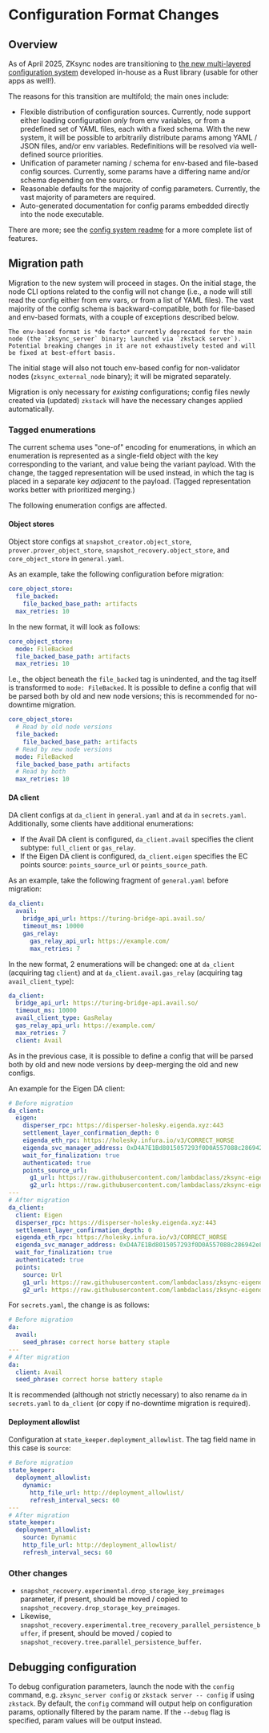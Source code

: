 # Configuration Format Changes

## Overview

As of April 2025, ZKsync nodes are transitioning to
[the new multi-layered configuration system](https://github.com/matter-labs/smart-config) developed in-house as a Rust
library (usable for other apps as well!).

The reasons for this transition are multifold; the main ones include:

- Flexible distribution of configuration sources. Currently, node support either loading configuration _only_ from env
  variables, or from a predefined set of YAML files, each with a fixed schema. With the new system, it will be possible
  to arbitrarily distribute params among YAML / JSON files, and/or env variables. Redefinitions will be resolved via
  well-defined source priorities.
- Unification of parameter naming / schema for env-based and file-based config sources. Currently, some params have a
  differing name and/or schema depending on the source.
- Reasonable defaults for the majority of config parameters. Currently, the vast majority of parameters are required.
- Auto-generated documentation for config params embedded directly into the node executable.

There are more; see the
[config system readme](https://github.com/matter-labs/smart-config/tree/main/crates/smart-config#readme) for a more
complete list of features.

## Migration path

Migration to the new system will proceed in stages. On the initial stage, the node CLI options related to the config
will not change (i.e., a node will still read the config either from env vars, or from a list of YAML files). The vast
majority of the config schema is backward-compatible, both for file-based and env-based formats, with a couple of
exceptions described below.

```admonish warning
The env-based format is *de facto* currently deprecated for the main node (the `zksync_server` binary; launched via `zkstack server`).
Potential breaking changes in it are not exhaustively tested and will be fixed at best-effort basis.
```

The initial stage will also not touch env-based config for non-validator nodes (`zksync_external_node` binary); it will
be migrated separately.

Migration is only necessary for _existing_ configurations; config files newly created via (updated) `zkstack` will have
the necessary changes applied automatically.

### Tagged enumerations

The current schema uses "one-of" encoding for enumerations, in which an enumeration is represented as a single-field
object with the key corresponding to the variant, and value being the variant payload. With the change, the tagged
representation will be used instead, in which the tag is placed in a separate key _adjacent_ to the payload. (Tagged
representation works better with prioritized merging.)

The following enumeration configs are affected.

#### Object stores

Object store configs at `snapshot_creator.object_store`, `prover.prover_object_store`, `snapshot_recovery.object_store`,
and `core_object_store` in `general.yaml`.

As an example, take the following configuration before migration:

```yaml
core_object_store:
  file_backed:
    file_backed_base_path: artifacts
  max_retries: 10
```

In the new format, it will look as follows:

```yaml
core_object_store:
  mode: FileBacked
  file_backed_base_path: artifacts
  max_retries: 10
```

I.e., the object beneath the `file_backed` tag is unindented, and the tag itself is transformed to `mode: FileBacked`.
It is possible to define a config that will be parsed both by old and new node versions; this is recommended for
no-downtime migration.

```yaml
core_object_store:
  # Read by old node versions
  file_backed:
    file_backed_base_path: artifacts
  # Read by new node versions
  mode: FileBacked
  file_backed_base_path: artifacts
  # Read by both
  max_retries: 10
```

#### DA client

DA client configs at `da_client` in `general.yaml` and at `da` in `secrets.yaml`. Additionally, some clients have
additional enumerations:

- If the Avail DA client is configured, `da_client.avail` specifies the client subtype: `full_client` or `gas_relay`.
- If the Eigen DA client is configured, `da_client.eigen` specifies the EC points source: `points_source_url` or
  `points_source_path`.

As an example, take the following fragment of `general.yaml` before migration:

```yaml
da_client:
  avail:
    bridge_api_url: https://turing-bridge-api.avail.so/
    timeout_ms: 10000
    gas_relay:
      gas_relay_api_url: https://example.com/
      max_retries: 7
```

In the new format, 2 enumerations will be changed: one at `da_client` (acquiring tag `client`) and at
`da_client.avail.gas_relay` (acquiring tag `avail_client_type`):

```yaml
da_client:
  bridge_api_url: https://turing-bridge-api.avail.so/
  timeout_ms: 10000
  avail_client_type: GasRelay
  gas_relay_api_url: https://example.com/
  max_retries: 7
  client: Avail
```

As in the previous case, it is possible to define a config that will be parsed both by old and new node versions by
deep-merging the old and new configs.

An example for the Eigen DA client:

```yaml
# Before migration
da_client:
  eigen:
    disperser_rpc: https://disperser-holesky.eigenda.xyz:443
    settlement_layer_confirmation_depth: 0
    eigenda_eth_rpc: https://holesky.infura.io/v3/CORRECT_HORSE
    eigenda_svc_manager_address: 0xD4A7E1Bd8015057293f0D0A557088c286942e84b
    wait_for_finalization: true
    authenticated: true
    points_source_url:
      g1_url: https://raw.githubusercontent.com/lambdaclass/zksync-eigenda-tools/6944c9b09ae819167ee9012ca82866b9c792d8a1/resources/g1.point
      g2_url: https://raw.githubusercontent.com/lambdaclass/zksync-eigenda-tools/6944c9b09ae819167ee9012ca82866b9c792d8a1/resources/g2.point.powerOf2
---
# After migration
da_client:
  client: Eigen
  disperser_rpc: https://disperser-holesky.eigenda.xyz:443
  settlement_layer_confirmation_depth: 0
  eigenda_eth_rpc: https://holesky.infura.io/v3/CORRECT_HORSE
  eigenda_svc_manager_address: 0xD4A7E1Bd8015057293f0D0A557088c286942e84b
  wait_for_finalization: true
  authenticated: true
  points:
    source: Url
    g1_url: https://raw.githubusercontent.com/lambdaclass/zksync-eigenda-tools/6944c9b09ae819167ee9012ca82866b9c792d8a1/resources/g1.point
    g2_url: https://raw.githubusercontent.com/lambdaclass/zksync-eigenda-tools/6944c9b09ae819167ee9012ca82866b9c792d8a1/resources/g2.point.powerOf2
```

For `secrets.yaml`, the change is as follows:

```yaml
# Before migration
da:
  avail:
    seed_phrase: correct horse battery staple
---
# After migration
da:
  client: Avail
  seed_phrase: correct horse battery staple
```

It is recommended (although not strictly necessary) to also rename `da` in `secrets.yaml` to `da_client` (or copy if
no-downtime migration is required).

#### Deployment allowlist

Configuration at `state_keeper.deployment_allowlist`. The tag field name in this case is `source`:

```yaml
# Before migration
state_keeper:
  deployment_allowlist:
    dynamic:
      http_file_url: http://deployment_allowlist/
      refresh_interval_secs: 60
---
# After migration
state_keeper:
  deployment_allowlist:
    source: Dynamic
    http_file_url: http://deployment_allowlist/
    refresh_interval_secs: 60
```

### Other changes

- `snapshot_recovery.experimental.drop_storage_key_preimages` parameter, if present, should be moved / copied to
  `snapshot_recovery.drop_storage_key_preimages`.
- Likewise, `snapshot_recovery.experimental.tree_recovery_parallel_persistence_buffer`, if present, should be moved /
  copied to `snapshot_recovery.tree.parallel_persistence_buffer`.

## Debugging configuration

To debug configuration parameters, launch the node with the `config` command, e.g. `zksync_server config` or
`zkstack server -- config` if using `zkstack`. By default, the `config` command will output help on configuration
params, optionally filtered by the param name. If the `--debug` flag is specified, param values will be output instead.
